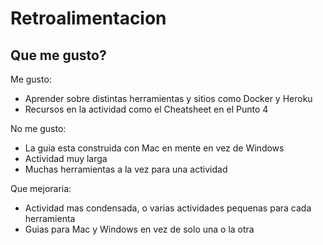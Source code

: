 # Retroalimentacion

## Que me gusto?
Me gusto:
- Aprender sobre distintas herramientas y sitios como Docker y Heroku
- Recursos en la actividad como el Cheatsheet en el Punto 4

No me gusto:
- La guia esta construida con Mac en mente en vez de Windows
- Actividad muy larga
- Muchas herramientas a la vez para una actividad

Que mejoraria:
- Actividad mas condensada, o varias actividades pequenas para cada herramienta
- Guias para Mac y Windows en vez de solo una o la otra
